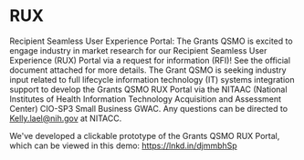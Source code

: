 # RUX
Recipient Seamless User Experience Portal:
The Grants QSMO is excited to engage industry in market research for our Recipient Seamless User Experience (RUX) Portal via a request for information (RFI)! See the official document attached for more details. The Grant QSMO is seeking industry input related to full lifecycle information technology (IT) systems integration support to develop the Grants QSMO RUX Portal via the NITAAC (National Institutes of Health Information Technology Acquisition and Assessment Center) CIO-SP3 Small Business GWAC. Any questions can be directed to Kelly.lael@nih.gov at NITACC.
 
We've developed a clickable prototype of the Grants QSMO RUX Portal, which can be viewed in this demo: https://lnkd.in/djmmbhSp
